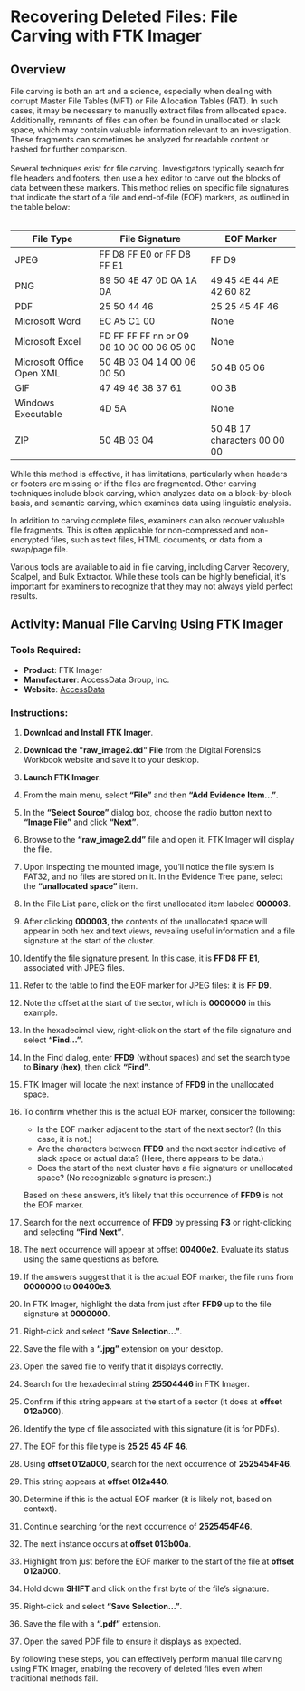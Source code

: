 <h1>Recovering Deleted Files: File Carving with FTK Imager</h1>

<h2>Overview</h2>
File carving is both an art and a science, especially when dealing with corrupt Master File Tables (MFT) or File Allocation Tables (FAT). In such cases, it may be necessary to manually extract files from allocated space. Additionally, remnants of files can often be found in unallocated or slack space, which may contain valuable information relevant to an investigation. These fragments can sometimes be analyzed for readable content or hashed for further comparison.
<br />
<br />
Several techniques exist for file carving. Investigators typically search for file headers and footers, then use a hex editor to carve out the blocks of data between these markers. This method relies on specific file signatures that indicate the start of a file and end-of-file (EOF) markers, as outlined in the table below:
<br />
<br />

| File Type                | File Signature          | EOF Marker           |
|-------------------------|-------------------------|----------------------|
| JPEG                    | FF D8 FF E0 or FF D8 FF E1 | FF D9              |
| PNG              | 89	50	4E	47	0D	0A	1A	0A              | 49	45	4E	44	AE	42	60	82     |
| PDF                     | 25 50 44 46             | 25 25 45 4F 46       |
| Microsoft Word       | EC	A5 C1	00 | None                |
| Microsoft Excel      | FD	FF FF	FF nn or 09	08	10	00	00	06	05	00	| None                |
| Microsoft Office Open XML       | 50 4B 03 04 14 00 06 00 50 | 50	4B 05	06                 |
| GIF                     | 47 49 46 38 37 61       | 00 3B                |
| Windows Executable      | 4D 5A                   | None                 |
| ZIP     | 50	4B	03	04                  | 50	4B	17	characters	00	00	00                 |


While this method is effective, it has limitations, particularly when headers or footers are missing or if the files are fragmented. Other carving techniques include block carving, which analyzes data on a block-by-block basis, and semantic carving, which examines data using linguistic analysis.

In addition to carving complete files, examiners can also recover valuable file fragments. This is often applicable for non-compressed and non-encrypted files, such as text files, HTML documents, or data from a swap/page file.

Various tools are available to aid in file carving, including Carver Recovery, Scalpel, and Bulk Extractor. While these tools can be highly beneficial, it's important for examiners to recognize that they may not always yield perfect results.

## Activity: Manual File Carving Using FTK Imager

### Tools Required:
- **Product**: FTK Imager
- **Manufacturer**: AccessData Group, Inc.
- **Website**: [AccessData](http://accessdata.com/product-download)

### Instructions:

1. **Download and Install FTK Imager**.
2. **Download the "raw_image2.dd" File** from the Digital Forensics Workbook website and save it to your desktop.
3. **Launch FTK Imager**.
4. From the main menu, select **“File”** and then **“Add Evidence Item…”**.
5. In the **“Select Source”** dialog box, choose the radio button next to **“Image File”** and click **“Next”**.
6. Browse to the **“raw_image2.dd”** file and open it. FTK Imager will display the file.
7. Upon inspecting the mounted image, you’ll notice the file system is FAT32, and no files are stored on it. In the Evidence Tree pane, select the **“unallocated space”** item.
8. In the File List pane, click on the first unallocated item labeled **000003**.
9. After clicking **000003**, the contents of the unallocated space will appear in both hex and text views, revealing useful information and a file signature at the start of the cluster.
10. Identify the file signature present. In this case, it is **FF D8 FF E1**, associated with JPEG files.
11. Refer to the table to find the EOF marker for JPEG files: it is **FF D9**.
12. Note the offset at the start of the sector, which is **0000000** in this example.
13. In the hexadecimal view, right-click on the start of the file signature and select **“Find…”**.
14. In the Find dialog, enter **FFD9** (without spaces) and set the search type to **Binary (hex)**, then click **“Find”**.
15. FTK Imager will locate the next instance of **FFD9** in the unallocated space.
16. To confirm whether this is the actual EOF marker, consider the following:
    - Is the EOF marker adjacent to the start of the next sector? (In this case, it is not.)
    - Are the characters between **FFD9** and the next sector indicative of slack space or actual data? (Here, there appears to be data.)
    - Does the start of the next cluster have a file signature or unallocated space? (No recognizable signature is present.)
    
    Based on these answers, it’s likely that this occurrence of **FFD9** is not the EOF marker.
17. Search for the next occurrence of **FFD9** by pressing **F3** or right-clicking and selecting **“Find Next”**.
18. The next occurrence will appear at offset **00400e2**. Evaluate its status using the same questions as before.
19. If the answers suggest that it is the actual EOF marker, the file runs from **0000000** to **00400e3**.
20. In FTK Imager, highlight the data from just after **FFD9** up to the file signature at **0000000**.
21. Right-click and select **“Save Selection…”**.
22. Save the file with a **“.jpg”** extension on your desktop.
23. Open the saved file to verify that it displays correctly.
24. Search for the hexadecimal string **25504446** in FTK Imager.
25. Confirm if this string appears at the start of a sector (it does at **offset 012a000**).
26. Identify the type of file associated with this signature (it is for PDFs).
27. The EOF for this file type is **25 25 45 4F 46**.
28. Using **offset 012a000**, search for the next occurrence of **2525454F46**.
29. This string appears at **offset 012a440**.
30. Determine if this is the actual EOF marker (it is likely not, based on context).
31. Continue searching for the next occurrence of **2525454F46**.
32. The next instance occurs at **offset 013b00a**.
33. Highlight from just before the EOF marker to the start of the file at **offset 012a000**.
34. Hold down **SHIFT** and click on the first byte of the file’s signature.
35. Right-click and select **“Save Selection…”**.
36. Save the file with a **“.pdf”** extension.
37. Open the saved PDF file to ensure it displays as expected.

By following these steps, you can effectively perform manual file carving using FTK Imager, enabling the recovery of deleted files even when traditional methods fail.
